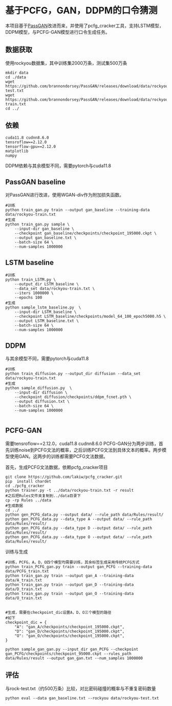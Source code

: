 # 基于PCFG，GAN，DDPM的口令猜测

本项目基于[PassGAN](https://github.com/brannondorsey/PassGAN)改进而来，并使用了pcfg_cracker工具，支持LSTM模型，DDPM模型，与PCFG-GAN模型进行口令生成任务。

## 数据获取
使用rockyou数据集，其中训练集2000万条，测试集500万条
```
mkdir data
cd ./data
wget https://github.com/brannondorsey/PassGAN/releases/download/data/rockyou-test.txt
wget https://github.com/brannondorsey/PassGAN/releases/download/data/rockyou-train.txt
cd ../
```

## 依赖
```
cuda11.8 cudnn8.6.0
tensroflow==2.12.0
tensorflow-gpu==2.12.0
matplotlib
numpy
```
DDPM依赖与其余模型不同，需要pytorch与cuda11.8


## PassGAN baseline
对PassGAN进行改进，使用WGAN-div作为附加损失函数。
```
#训练
python train_gan.py train --output gan_baseline --training-data data/rockyou-train.txt
#生成
python train_gan.py sample \
	--input-dir gan_baseline \
	--checkpoint gan_baseline/checkpoints/checkpoint_195000.ckpt \
	--output gan_baseline.txt \
	--batch-size 64 \
	--num-samples 1000000

```


## LSTM baseline

```
#训练
python train_LSTM.py \
	--output_dir LSTM_baseline \
	--data_set data/rockyou-train.txt \
	--iters 1000000 \
	--epochs 100
#生成
python sample_lstm_baseline.py  \
	--input-dir LSTM_baseline \
	--checkpoint LSTM_baseline/checkpoints/model_64_100_epoch5000.h5 \
	--output LSTM_baseline.txt \
	--batch-size 64 \
	--num-samples 1000000

```


## DDPM
与其余模型不同，需要pytorch与cuda11.8
```
#训练
python train_diffusion.py --output_dir diffusion --data_set data/rockyou-train.txt
#生成
python sample_diffusion.py  \
	--input-dir diffusion \
	--checkpoint diffusion/checkpoints/ddpm_fcnet.pth \
	--output diffusion.txt \
	--batch-size 64 \
	--num-samples 1000000


```

## PCFG-GAN
需要tensroflow==2.12.0，cuda11.8 cudnn8.6.0
PCFG-GAN分为两步训练，首先训练noise到PCFG文法的概率，之后训练PCFG文法到具体文本的概率。两步模型使用GAN。这两步的训练都需要PCFG文法数据。

首先，生成PCFG文法数据，依赖pcfg_cracker项目
```
git clone https://github.com/lakiw/pcfg_cracker.git
pip  install chardet
cd ./pcfg_cracker
python trainer.py -t ../data/rockyou-train.txt -r result
#之后把Rules文件夹复制到../data目录下
cp -rp Rules ../data 
#生成数据
cd ../
python gen_PCFG_data.py --output data/ --rule_path data/Rules/result/
python gen_PCFG_data.py --data_type A --output data/ --rule_path data/Rules/result/
python gen_PCFG_data.py --data_type D --output data/ --rule_path data/Rules/result/
python gen_PCFG_data.py --data_type O --output data/ --rule_path data/Rules/result/

```

训练与生成
```
#训练，PCFG，A，D，O四个模型均需要训练，其余标签生成采用传统PCFG方式
python train_PCFG_gan.py train --output gan_PCFG --training-data data/PCFG_train.txt
python train_gan.py train --output gan_A --training-data data/A_train.txt
python train_gan.py train --output gan_D --training-data data/D_train.txt
python train_gan.py train --output gan_O --training-data data/O_train.txt


#生成，需要在checkpoint_dic设置A，D，O三个模型的路径
#如下
checkpoint_dic = {
    "A": "gan_A/checkpoints/checkpoint_195000.ckpt",
    "D": "gan_D/checkpoints/checkpoint_195000.ckpt",
    "O": "gan_O/checkpoints/checkpoint_195000.ckpt",
}

python sample_gan_gan.py --input_dir gan_PCFG --checkpoint gan_PCFG/checkpoints/checkpoint_95000.ckpt --rules_path data/Rules/result --output gan_gan.txt --num_samples 1000000

```


## 评估
与rock-test.txt（约500万条）比较，对比密码碰撞的概率与不重复密码数量

```
python eval --data gan_baseline.txt --rockyou data/rockyou-test.txt

```
